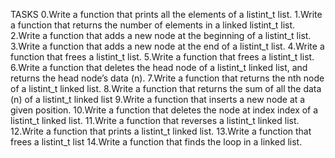TASKS
0.Write a function that prints all the elements of a listint_t list.
1.Write a function that returns the number of elements in a linked listint_t list.
2.Write a function that adds a new node at the beginning of a listint_t list.
3.Write a function that adds a new node at the end of a listint_t list.
4.Write a function that frees a listint_t list.
5.Write a function that frees a listint_t list.
6.Write a function that deletes the head node of a listint_t linked list, and returns the head node’s data (n).
7.Write a function that returns the nth node of a listint_t linked list.
8.Write a function that returns the sum of all the data (n) of a listint_t linked list
9.Write a function that inserts a new node at a given position.
10.Write a function that deletes the node at index index of a listint_t linked list.
11.Write a function that reverses a listint_t linked list.
12.Write a function that prints a listint_t linked list.
13.Write a function that frees a listint_t list
14.Write a function that finds the loop in a linked list.
